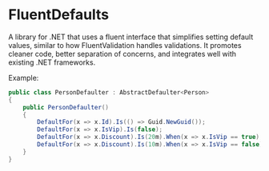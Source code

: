 # FluentDefaults
A library for .NET that uses a fluent interface that simplifies setting default values, similar to how FluentValidation handles validations. It promotes cleaner code, better separation of concerns, and integrates well with existing .NET frameworks.

Example:
```csharp
public class PersonDefaulter : AbstractDefaulter<Person>
{
    public PersonDefaulter()
    {
        DefaultFor(x => x.Id).Is(() => Guid.NewGuid());
        DefaultFor(x => x.IsVip).Is(false);
        DefaultFor(x => x.Discount).Is(20m).When(x => x.IsVip == true);
        DefaultFor(x => x.Discount).Is(10m).When(x => x.IsVip == false);
    }
}
```